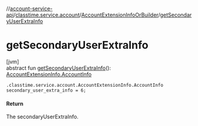 //[account-service-api](../../../index.md)/[classtime.service.account](../index.md)/[AccountExtensionInfoOrBuilder](index.md)/[getSecondaryUserExtraInfo](get-secondary-user-extra-info.md)

# getSecondaryUserExtraInfo

[jvm]\
abstract fun [getSecondaryUserExtraInfo](get-secondary-user-extra-info.md)(): [AccountExtensionInfo.AccountInfo](../-account-extension-info/-account-info/index.md)

`.classtime.service.account.AccountExtensionInfo.AccountInfo secondary_user_extra_info = 6;`

#### Return

The secondaryUserExtraInfo.
